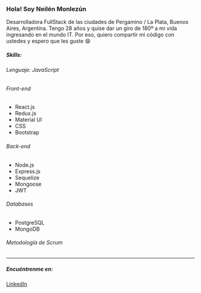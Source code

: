 ###  Hola! Soy Neilén Monlezún 

Desarrolladora FullStack de las ciudades de Pergamino / La Plata, Buenos Aires, Argentina.
Tengo 28 años y quise dar un giro de 180º a mi vida ingresando en el mundo IT. Por eso, quiero compartir mi código con ustedes y espero que les guste :smile:

##### Skills:

###### Lenguaje: JavaScript
######   Front-end
* React.js
* Redux.js
* Material UI
* CSS
* Bootstrap

######   Back-end
* Node.js
* Express.js
* Sequelize
* Mongoose
* JWT


###### Databases
* PostgreSQL
* MongoDB

###### Metodología de Scrum
------------
#####  Encuéntrenme en:
[LinkedIn](https://www.linkedin.com/in/neilen-monlezun/ "LinkedIn")
